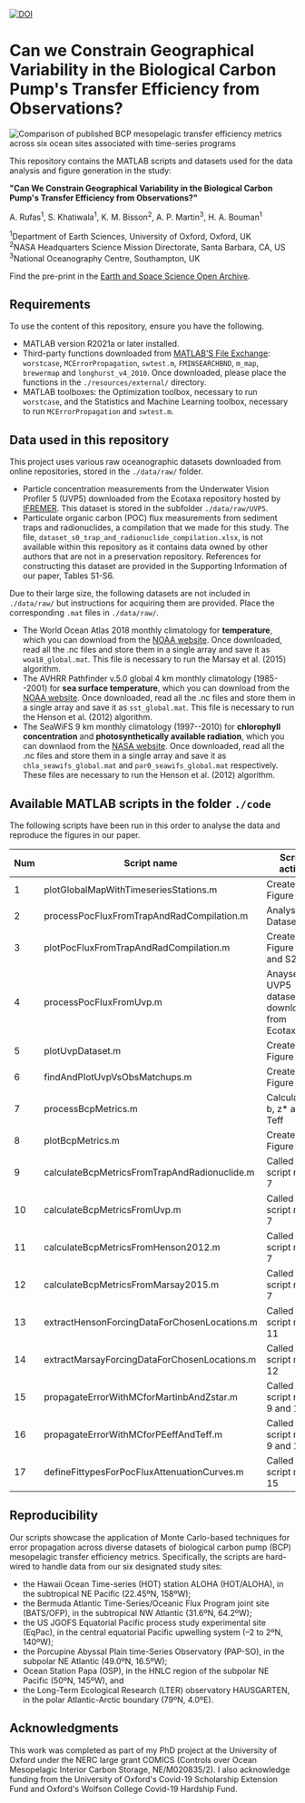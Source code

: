 [![DOI](https://zenodo.org/badge/DOI/10.5281/zenodo.12722806.svg)](https://doi.org/10.5281/zenodo.12722806)

# Can we Constrain Geographical Variability in the Biological Carbon Pump's Transfer Efficiency from Observations?

![Comparison of published BCP mesopelagic transfer efficiency metrics across six
ocean sites associated with time-series programs](./figures/README_cover.png)

This repository contains the MATLAB scripts and datasets used for the data analysis and figure generation in the study: 

**"Can We Constrain Geographical Variability in the Biological Carbon Pump's Transfer Efficiency from Observations?"**

A. Rufas<sup>1</sup>, S. Khatiwala<sup>1</sup>, K. M. Bisson<sup>2</sup>, A. P. Martin<sup>3</sup>, H. A. Bouman<sup>1</sup>

<sup>1</sup>Department of Earth Sciences, University of Oxford, Oxford, UK  
<sup>2</sup>NASA Headquarters Science Mission Directorate, Santa Barbara, CA, US  
<sup>3</sup>National Oceanography Centre, Southampton, UK

Find the pre-print in the [Earth and Space Science Open Archive](https://essopenarchive.org/users/806280/articles/1197117-can-we-constrain-geographical-variability-in-the-biological-carbon-pump-s-transfer-efficiency-from-observations).

## Requirements

To use the content of this repository, ensure you have the following.

- MATLAB version R2021a or later installed. 
- Third-party functions downloaded from [MATLAB'S File Exchange](https://mathworks.com/matlabcentral/fileexchange/): `worstcase`, `MCErrorPropagation`, `swtest.m`, `FMINSEARCHBND`, `m_map`, `brewermap` and `longhurst_v4_2010`. Once downloaded, please place the functions in the `./resources/external/` directory.
- MATLAB toolboxes: the Optimization toolbox, necessary to run `worstcase`, and the Statistics and Machine Learning toolbox, necessary to run `MCErrorPropagation` and `swtest.m`.

## Data used in this repository

This project uses various raw oceanographic datasets downloaded from online repositories, stored in the `./data/raw/` folder.

- Particle concentration measurements from the Underwater Vision Profiler 5 (UVP5) downloaded from the Ecotaxa repository hosted by [IFREMER](https://ecopart.obs-vlfr.fr). This dataset is stored in the subfolder `./data/raw/UVP5`.
- Particulate organic carbon (POC) flux measurements from sediment traps and radionuclides, a compilation that we made for this study. The file, `dataset_s0_trap_and_radionuclide_compilation.xlsx`, is not available within this repository as it contains data owned by other authors that are not in a preservation repository. References for constructing this dataset are provided in the Supporting Information of our paper, Tables S1-S6.

Due to their large size, the following datasets are not included in `./data/raw/` but instructions for acquiring them are provided. Place the corresponding `.mat` files in `./data/raw/`. 

- The World Ocean Atlas 2018 monthly climatology for **temperature**, which you can download from the [NOAA website](https://accession.nodc.noaa.gov/NCEI-WOA18). Once downloaded, read all the .nc files and store them in a single array and save it as `woa18_global.mat`. This file is necessary to run the Marsay et al. (2015) algorithm.
- The AVHRR Pathfinder v.5.0 global 4 km monthly climatology (1985--2001) for **sea surface temperature**, which you can download from the [NOAA website](https://www.ncei.noaa.gov/archive/accession/AVHRR_Pathfinder-NODC-v5.0-climatologies). Once downloaded, read all the .nc files and store them in a single array and save it as `sst_global.mat`. This file is necessary to run the Henson et al. (2012) algorithm.
- The SeaWiFS 9 km monthly climatology (1997--2010) for **chlorophyll concentration** and **photosynthetically available radiation**, which you can downlaod from the [NASA website](https://oceancolor.gsfc.nasa.gov/l3/). Once downloaded, read all the .nc files and store them in a single array and save it as `chla_seawifs_global.mat` and `par0_seawifs_global.mat` respectively. These files are necessary to run the Henson et al. (2012) algorithm.

## Available MATLAB scripts in the folder `./code`

The following scripts have been run in this order to analyse the data and reproduce the figures in our paper.

| Num| Script name                                  | Script action                                    |
|----|----------------------------------------------|--------------------------------------------------
| 1  | plotGlobalMapWithTimeseriesStations.m        | Creates Figure 1                                 |
| 2  | processPocFluxFromTrapAndRadCompilation.m    | Analyses Dataset S0                              |
| 3  | plotPocFluxFromTrapAndRadCompilation.m       | Creates Figure 2, S1 and S2                      |
| 4  | processPocFluxFromUvp.m                      | Anayses the UVP5 dataset downloaded from Ecotaxa |
| 5  | plotUvpDataset.m                             | Creates Figure S3                                | 
| 6  | findAndPlotUvpVsObsMatchups.m                | Creates Figure 3                                 |
| 7  | processBcpMetrics.m                          | Calculates b, z* and Teff                        |
| 8  | plotBcpMetrics.m                             | Creates Figure 4                                 |
| 9  | calculateBcpMetricsFromTrapAndRadionuclide.m | Called by script num. 7                          |
| 10 | calculateBcpMetricsFromUvp.m                 | Called by script num. 7                          |
| 11 | calculateBcpMetricsFromHenson2012.m          | Called by script num. 7                          |
| 12 | calculateBcpMetricsFromMarsay2015.m          | Called by script num. 7                          |
| 13 | extractHensonForcingDataForChosenLocations.m | Called by script num. 11                         |
| 14 | extractMarsayForcingDataForChosenLocations.m | Called by script num. 12                         |
| 15 | propagateErrorWithMCforMartinbAndZstar.m     | Called by script num. 9 and 10                   |
| 16 | propagateErrorWithMCforPEeffAndTeff.m        | Called by script num. 9 and 10                   |
| 17 | defineFittypesForPocFluxAttenuationCurves.m  | Called by script num. 15                         |



## Reproducibility

Our scripts showcase the application of Monte Carlo-based techniques for error propagation across diverse datasets of biological carbon pump (BCP) mesopelagic transfer efficiency metrics. Specifically, the scripts are hard-wired to handle data from our six designated study sites:
- the Hawaii Ocean Time-series (HOT) station ALOHA (HOT/ALOHA), in the subtropical NE Pacific (22.45ºN, 158ºW);
- the Bermuda Atlantic Time-Series/Oceanic Flux Program joint site (BATS/OFP), in the subtropical NW Atlantic (31.6ºN, 64.2ºW);
- the US JGOFS Equatorial Pacific process study experimental site (EqPac), in the central equatorial Pacific upwelling system (–2 to 2ºN, 140ºW);
- the Porcupine Abyssal Plain time-Series Observatory (PAP-SO), in the subpolar NE Atlantic (49.0ºN, 16.5ºW);
- Ocean Station Papa (OSP), in the HNLC region of the subpolar NE Pacific (50ºN, 145ºW), and
- the Long-Term Ecological Research (LTER) observatory HAUSGARTEN, in the polar Atlantic-Arctic boundary (79ºN, 4.0ºE).

## Acknowledgments

This work was completed as part of my PhD project at the University of Oxford under the NERC large grant COMICS (Controls over Ocean Mesopelagic Interior Carbon Storage, NE/M020835/2). I also acknowledge funding from the University of Oxford's Covid-19 Scholarship Extension Fund and Oxford's Wolfson College Covid-19 Hardship Fund.
